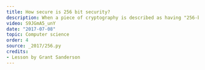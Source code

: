 ```yaml
---
title: How secure is 256 bit security?
description: When a piece of cryptography is described as having "256-bit security", what exactly does that mean?  Just how big is the number 2^256?
video: S9JGmA5_unY
date: "2017-07-08"
topic: Computer science
order: 4
source: _2017/256.py
credits:
- Lesson by Grant Sanderson
---
```

